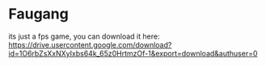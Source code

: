 # Faugang
its just a fps game,
you can download it here: https://drive.usercontent.google.com/download?id=1O6rbZsXxNXyIxbs64k_65z0HrtmzOf-1&export=download&authuser=0

